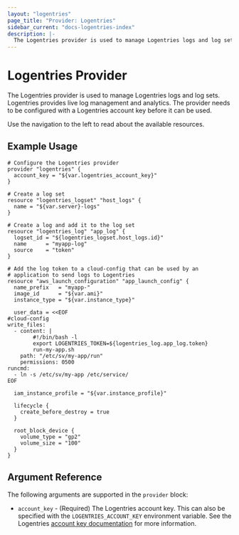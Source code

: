 ```yaml
---
layout: "logentries"
page_title: "Provider: Logentries"
sidebar_current: "docs-logentries-index"
description: |-
  The Logentries provider is used to manage Logentries logs and log sets. Logentries provides live log management and analytics. The provider needs to be configured with a Logentries account key before it can be used.
---
```


# Logentries Provider

The Logentries provider is used to manage Logentries logs and log sets. Logentries provides live log management and analytics. The provider needs to be configured with a Logentries account key before it can be used.

Use the navigation to the left to read about the available resources.

## Example Usage

```hcl
# Configure the Logentries provider
provider "logentries" {
  account_key = "${var.logentries_account_key}"
}

# Create a log set
resource "logentries_logset" "host_logs" {
  name = "${var.server}-logs"
}

# Create a log and add it to the log set
resource "logentries_log" "app_log" {
  logset_id = "${logentries_logset.host_logs.id}"
  name      = "myapp-log"
  source    = "token"
}

# Add the log token to a cloud-config that can be used by an
# application to send logs to Logentries
resource "aws_launch_configuration" "app_launch_config" {
  name_prefix   = "myapp-"
  image_id      = "${var.ami}"
  instance_type = "${var.instance_type}"

  user_data = <<EOF
#cloud-config
write_files:
  - content: |
        #!/bin/bash -l
        export LOGENTRIES_TOKEN=${logentries_log.app_log.token}
        run-my-app.sh
    path: "/etc/sv/my-app/run"
    permissions: 0500
runcmd:
  - ln -s /etc/sv/my-app /etc/service/
EOF

  iam_instance_profile = "${var.instance_profile}"

  lifecycle {
    create_before_destroy = true
  }

  root_block_device {
    volume_type = "gp2"
    volume_size = "100"
  }
}
```

## Argument Reference

The following arguments are supported in the `provider` block:

* `account_key` - (Required) The Logentries account key. This can also be specified with the `LOGENTRIES_ACCOUNT_KEY` environment variable. See the Logentries [account key documentation](https://logentries.com/doc/accountkey/) for more information.